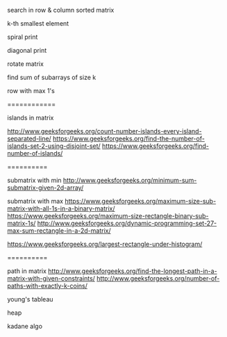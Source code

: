 
search in row & column sorted matrix 

k-th smallest element

spiral print

diagonal print

rotate matrix 

find sum of subarrays of size k

row with max 1's

============

islands in matrix

http://www.geeksforgeeks.org/count-number-islands-every-island-separated-line/
https://www.geeksforgeeks.org/find-the-number-of-islands-set-2-using-disjoint-set/
https://www.geeksforgeeks.org/find-number-of-islands/

==========

submatrix with min
http://www.geeksforgeeks.org/minimum-sum-submatrix-given-2d-array/


submatrix with max
https://www.geeksforgeeks.org/maximum-size-sub-matrix-with-all-1s-in-a-binary-matrix/
https://www.geeksforgeeks.org/maximum-size-rectangle-binary-sub-matrix-1s/
http://www.geeksforgeeks.org/dynamic-programming-set-27-max-sum-rectangle-in-a-2d-matrix/

https://www.geeksforgeeks.org/largest-rectangle-under-histogram/

==========

path in matrix
http://www.geeksforgeeks.org/find-the-longest-path-in-a-matrix-with-given-constraints/
http://www.geeksforgeeks.org/number-of-paths-with-exactly-k-coins/

young's tableau

heap

kadane algo

